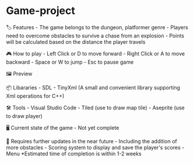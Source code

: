 # Game-project

🏷️ Features
    - The game belongs to the dungeon, platformer genre
    - Players need to overcome obstacles to survive a chase from an explosion
    - Points will be calculated based on the distance the player travels

🎮 How to play
    - Left Click or D to move forward
    - Right Click or A to move backward
    - Space or W to jump
    - Esc to pause game

🖼️ Preview


📦 Libararies 
    - SDL
    - TinyXml (A small and convenient library supporting Xml operations for C++)
   
🛠️ Tools
    - Visual Studio Code
    - Tiled (use to draw map tile)
    - Aseprite (use to draw player)

🖥️ Current state of the game 
    - Not yet complete
    
📝 Requires further updates in the near future
    - Including the addition of more obstacles
    - Scoring system to display and save the player's scores
    - Menu
    *Estimated time of completion is within 1-2 weeks


